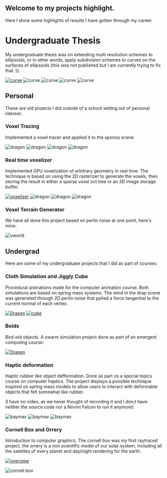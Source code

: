 ## Welcome to my projects highlight.

Here I show some highlights of results I have gotten through my career.  

# Undergraduate Thesis

My undergraduate thesis was on extending multi resolution schemes to ellipsoids, or in other words, apply subdivision schemes to curves on the surfaces of ellipsoids (this was not published but I am currently trying to fix that :)).

[![curve](https://img.youtube.com/vi/QLUupkQN1lA/0.jpg)](https://www.youtube.com/watch?v=QLUupkQN1lA)
![curve](/images/ES1.png)
![curve](/images/rcurve1.png)
![curve](/images/rcurve2.png)
![curve](/images/rcurve3.png)

## Personal

These are old projects I did outside of a school setting out of personal interest:

### Voxel Tracing

Implemented a voxel tracer and applied it to the sponza scene:

![dragon](/images/sponza-big.png)
![dragon](/images/sponza-blocks.png)
![dragon](/images/spot-light.png)
![dragon](/images/sponza-normals.png)

### Real time voxelizer

Implemented GPU voxelization of arbitrary geometry in real time. The technique is based on using the 2D rasterizer to generate the voxels, then storing the result in either a sparse voxel oct tree or an 3D image storage buffer.

[![voxelizer](https://img.youtube.com/vi/m2u0ag_exGU/0.jpg)](https://www.youtube.com/watch?v=m2u0ag_exGU)
![dragon](/images/dragon1.png)
![dragon](/images/dragon2.png)
![dragon](/images/dragon3.png)


### Voxel Terrain Generator

We have all done this project based on perlin noise at one point, here's mine:

![vworld](/images/vWorld.png)


## Undergrad

Here are some of my undergraduate projects that I did as part of courses:


### Cloth Simulation and Jiggly Cube

Procedural animations made for the computer animation course. Both simulations are based on spring mass systems. The wind in the drap scene was generated through 2D perlin noise that pplied a force tangential to the current normal of each vertex.

[![Drapes](https://img.youtube.com/vi/Tld5ht3pEYw/0.jpg)](https://www.youtube.com/watch?v=Tld5ht3pEYw)
[![cube](https://img.youtube.com/vi/HzFFASwVX1Q/0.jpg)](https://www.youtube.com/watch?v=HzFFASwVX1Q)


### Boids

Bird-oid objects. A swarm simulation project done as part of an emergent computing course:

[![Drapes](https://img.youtube.com/vi/2bqgjB5dBTI/0.jpg)](https://www.youtube.com/watch?v=2bqgjB5dBTI)


### Haptic deformation

Haptic rubber like object defformation. Done as part os a special topics course on computer haptics. The project displays a possible technique inspired on spring mass models to allow users to interact with deformable objects that felt somewhat like rubber.

(I have no video, as we never thought of recording it and I don;t have neither the source code nor a Novint Falcon to run it anymore).

![baymax](/images/baymax.png)
![baymax](/images/haptic1.png)
![baymax](/images/haptic2.png)


### Cornell Box and Orrery

Introduction to computer graphics. The cornell box was my first raytraced project, the orrery is a non scientific model of our solar system, including all the satelites of every planet and day/night rendering for the earth.
 
[![overview](https://img.youtube.com/vi/BlaYyQLniiI&t/0.jpg)](https://www.youtube.com/watch?v=BlaYyQLniiI&t)

![cornell box](/images/box-scene.jpg)

